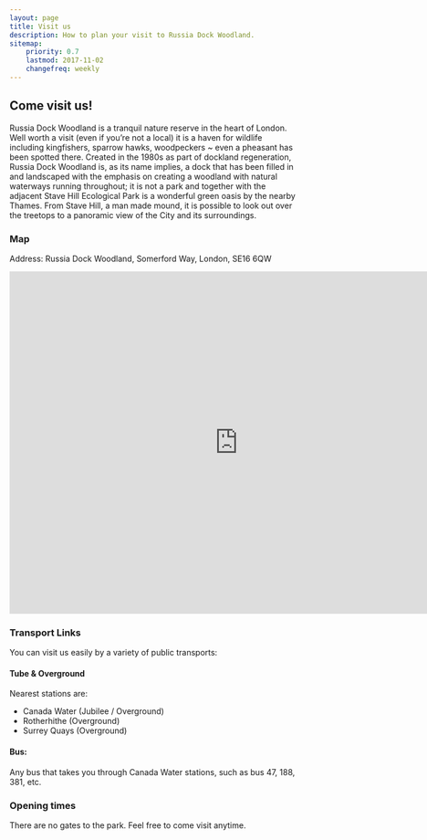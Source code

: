 ```yaml
---
layout: page
title: Visit us
description: How to plan your visit to Russia Dock Woodland.
sitemap:
    priority: 0.7
    lastmod: 2017-11-02
    changefreq: weekly
---
```


## Come visit us!

Russia Dock Woodland is a tranquil nature reserve in the heart of London. Well worth a visit (even if you’re not a local) it is a haven for wildlife including kingfishers, sparrow hawks, woodpeckers ~ even a pheasant has been spotted there. Created in the 1980s as part of dockland regeneration, Russia Dock Woodland is, as its name implies, a dock that has been filled in and landscaped with the emphasis on creating a woodland with natural waterways running throughout; it is not a park and together with the adjacent Stave Hill Ecological Park is a wonderful green oasis by the nearby Thames. From Stave Hill, a man made mound, it is possible to look out over the treetops to a panoramic view of the City and its surroundings.

### Map

Address: Russia Dock Woodland, Somerford Way, London, SE16 6QW

<iframe class="image main" src="https://www.google.com/maps/embed?pb=!1m18!1m12!1m3!1d7213.048764221227!2d-0.04283007160677089!3d51.50156569932531!2m3!1f0!2f0!3f0!3m2!1i1024!2i768!4f13.1!3m3!1m2!1s0x487602db81913061%3A0x62109b1adc302155!2sRussia+Dock+Woodland!5e1!3m2!1sen!2suk!4v1511780230536" width="800" height="600" frameborder="0" style="border:0" allowfullscreen></iframe>

### Transport Links

You can visit us easily by a variety of public transports:

#### Tube & Overground

Nearest stations are:

- Canada Water (Jubilee / Overground)
- Rotherhithe (Overground)
- Surrey Quays (Overground)

#### Bus:

Any bus that takes you through Canada Water stations, such as bus 47, 188, 381, etc.

### Opening times

There are no gates to the park. Feel free to come visit anytime.
